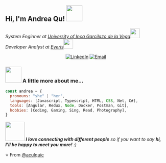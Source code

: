 <h2> Hi, I'm Andrea Qu! <img src="https://media.giphy.com/media/mGcNjsfWAjY5AEZNw6/giphy.gif" width="50"></h2>

<p><em>System Enginner at <a href="https://www.uigv.edu.pe/wp/">University of Inca Garcilazo de la Vega</a><img src="https://media.giphy.com/media/fYSnHlufseco8Fh93Z/giphy.gif" width="30"></br>Developer Analyst at <a href="https://www.everis.com/peru/es/home-peru">Everis</a><img src="https://media.giphy.com/media/WUlplcMpOCEmTGBtBW/giphy.gif" width="30">
</em></p>


<p align="center">
<a href="https://www.linkedin.com/in/andrea-culqui-carrascal/" target="_blank"><img alt="LinkedIn" src="https://img.shields.io/badge/LinkedIn-@aculquic-blue?style=flat&logo=linkedin"></a>
<a href="mailto:acc210911@gmail.com"><img alt="Email" src="https://img.shields.io/badge/Email-acc210911@gmail.com-blue?style=flat&logo=gmail"></a>
</p>

### <img src="https://media.giphy.com/media/VgCDAzcKvsR6OM0uWg/giphy.gif" width="50"> A little more about me...  

```javascript
const andrea = {
  pronouns: "she" | "her",
  languages: [Javascript, Typescript, HTML, CSS, Net, C#],
  tools: [Angular, Redux, Node, Docker, Postman, Git],
  hobbies: [Coding, Gaming, Sing, Read, Photography],
}
```

<img src="https://media.giphy.com/media/LnQjpWaON8nhr21vNW/giphy.gif" width="60"> <em><b>I love connecting with different people</b> so if you want to say <b>hi, I'll be happy to meet you more!</b> :)</em>


⭐️ From [@aculquic](https://github.com/aculquic)
